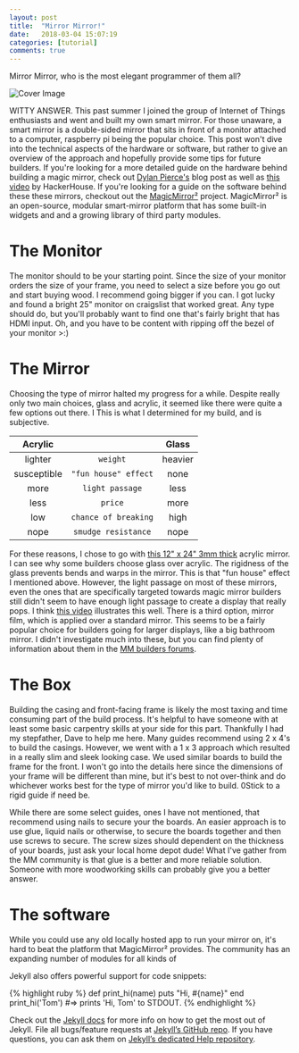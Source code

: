 ```yaml
---
layout: post
title:  "Mirror Mirror!"
date:   2018-03-04 15:07:19
categories: [tutorial]
comments: true
---
```

Mirror Mirror, who is the most elegant programmer of them all?

![Cover Image](../../img/Cover.jpg)

WITTY ANSWER. This past summer I joined the group of Internet of Things enthusiasts and went and built my own smart mirror. For those unaware, a smart mirror is a double-sided mirror that sits in front of a monitor attached to a computer, raspberry pi being the popular choice. This post won't dive into the technical aspects of the hardware or software, but rather to give an overview of the approach and hopefully provide some tips for future builders. If you're looking for a more detailed guide on the hardware behind building a magic mirror, check out [Dylan Pierce's](http://blog.dylanjpierce.com/raspberrypi/magicmirror/tutorial/2015/12/27/build-a-magic-mirror.html) blog post as well as [this video](https://www.youtube.com/watch?v=fkVBAcvbrjU&t=) by HackerHouse. If you're looking for a guide on the software behind these these mirrors, checkout out the [MagicMirror²](https://github.com/MichMich/MagicMirror) project. MagicMirror² is an open-source, modular smart-mirror platform that has some built-in widgets and and a growing library of third party modules.

# The Monitor
The monitor should to be your starting point. Since the size of your monitor orders the size of your frame, you need to select a size before you go out and start buying wood. I recommend going bigger if you can. I got lucky and found a bright 25" monitor on craigslist that worked great. Any type should do, but you'll probably want to find one that's fairly bright that has HDMI input. Oh, and you have to be content with ripping off the bezel of your monitor >:)

# The Mirror
Choosing the type of mirror halted my progress for a while. Despite really only two main choices, glass and acrylic, it seemed like there were quite a few options out there. I This is what I determined for my build, and is subjective.

| Acrylic       |                       | Glass     |
|:-------------:|:---------------------:|:---------:|         
| lighter       | `weight`              | heavier   |
| susceptible   | `"fun house" effect`  | none      |
| more          | `light passage`       | less      |
| less          | `price`               | more      |
| low           | `chance of breaking`  | high      |
| nope          | `smudge resistance`   | nope      |

For these reasons, I chose to go with [this 12" x 24"  3mm thick](https://www.amazon.com/12-Acrylic-See-Through-Mirror-1mm/dp/B01G4MQ966/ref=sr_1_1?s=home-garden&ie=UTF8&qid=1520304107&sr=1-1&keywords=see%2Bthrough%2Bglass&th=1) acrylic mirror. I can see why some builders choose glass over acrylic. The rigidness of the glass prevents bends and warps in the mirror. This is that "fun house" effect I mentioned above. However, the light passage on most of these mirrors, even the ones that are specifically targeted towards magic mirror builders still didn't seem to have enough light passage to create a display that really pops. I think [this video](https://www.youtube.com/watch?v=nWSolSxpRT4) illustrates this well. There is a third option, mirror film, which is applied over a standard mirror. This seems to be a fairly popular choice for builders going for larger displays, like a big bathroom mirror. I didn't investigate much into these, but you can find plenty of information about them in the [MM builders forums](https://magicmirror.builders/).

# The Box
Building the casing and front-facing frame is likely the most taxing and time consuming part of the build process. It's helpful to have someone with at least some basic carpentry skills at your side for this part. Thankfully I had my stepfather, Dave to help me here. Many guides recommend using 2 x 4's to build the casings. However, we went with a 1 x 3 approach which resulted in a really slim and sleek looking case. We used similar boards to build the frame for the front. I won't go into the details here since the dimensions of your frame will be different than mine, but it's best to not over-think and do whichever works best for the type of mirror you'd like to build. 0Stick to a rigid guide if need be.



While there are some select guides, ones I have not mentioned, that recommend using nails to secure your the boards. An easier approach is to use glue, liquid nails or otherwise, to secure the boards together and then use screws to secure. The screw sizes should dependent on the thickness of your boards, just ask your local home depot dude! What I've gather from the MM community is that glue is a better and more reliable solution. Someone with more woodworking skills can probably give you a better answer.

# The software
While you could use any old locally hosted app to run your mirror on, it's hard to beat the platform that MagicMirror² provides. The community has an expanding number of modules for all kinds of


<!--more-->

Jekyll also offers powerful support for code snippets:

{% highlight ruby %}
def print_hi(name)
  puts "Hi, #{name}"
end
print_hi('Tom')
#=> prints 'Hi, Tom' to STDOUT.
{% endhighlight %}

Check out the [Jekyll docs][jekyll] for more info on how to get the most out of Jekyll. File all bugs/feature requests at [Jekyll’s GitHub repo][jekyll-gh]. If you have questions, you can ask them on [Jekyll’s dedicated Help repository][jekyll-help].

[jekyll]:      http://jekyllrb.com
[jekyll-gh]:   https://github.com/jekyll/jekyll
[jekyll-help]: https://github.com/jekyll/jekyll-help
